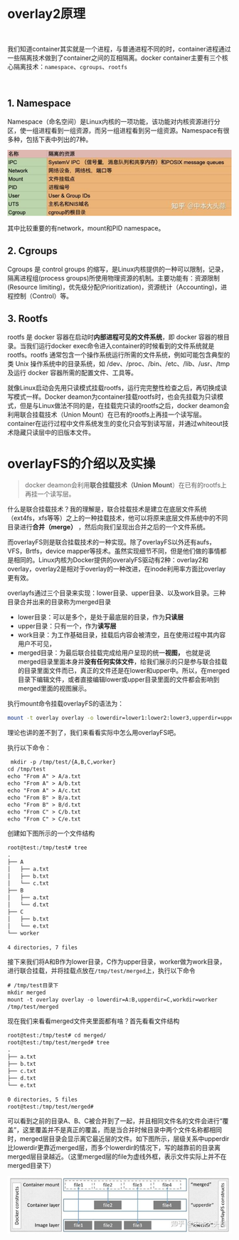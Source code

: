 # overlay2原理

‍

我们知道container其实就是一个进程，与普通进程不同的时，container进程通过一些隔离技术做到了container之间的互相隔离。docker container主要有三个核心隔离技术：`namespace`​、`cgroups`​、`rootfs`​

‍

## 1. Namespace

Namespace（命名空间）是Linux内核的一项功能，该功能对内核资源进行分区，使一组进程看到一组资源，而另一组进程看到另一组资源。Namespace有很多种，包括下表中列出的7种。

![](assets/net-img-v2-5c1f3f22a222391dafe762300e34361c_720w-20231010141230-zst6lq3.jpg "linux namespace的名称以及对应的隔离资源")​

其中比较重要的有network，mount和PID namespace。

## 2. Cgroups

Cgroups 是 control groups  的缩写，是Linux内核提供的一种可以限制，记录，隔离进程组(process  groups)所使用物理资源的机制。主要功能有：资源限制(Resource  limiting)，优先级分配(Prioritization)，资源统计（Accounting)，进程控制（Control）等。

## 3. Rootfs

rootfs 是 docker 容器在启动时**内部进程可见的文件系统**，即  docker 容器的根目录。当我们运行docker exec命令进入container的时候看到的文件系统就是rootfs。rootfs  通常包含一个操作系统运行所需的文件系统，例如可能包含典型的类 Unix 操作系统中的目录系统，如  /dev、/proc、/bin、/etc、/lib、/usr、/tmp 及运行 docker 容器所需的配置文件、工具等。

就像Linux启动会先用只读模式挂载rootfs，运行完完整性检查之后，再切换成读写模式一样。Docker   deamon为container挂载rootfs时，也会先挂载为只读模式，但是与Linux做法不同的是，在挂载完只读的rootfs之后，docker  deamon会利用联合挂载技术（Union  Mount）在已有的rootfs上再挂一个读写层。container在运行过程中文件系统发生的变化只会写到读写层，并通过whiteout技术隐藏只读层中的旧版本文件。

# overlayFS的介绍以及实操

> docker deamon会利用**联合挂载技术（Union Mount**）在已有的rootfs上再挂一个读写层。

什么是联合挂载技术？我的理解是，联合挂载技术是建立在底层文件系统（ext4fs，xfs等等）之上的一种挂载技术，他可以将原来底层文件系统中的不同目录进行**合并（merge）** ，然后向我们呈现出合并之后的一个文件系统。

而overlayFS则是联合挂载技术的一种实现。除了overlayFS以外还有aufs，VFS，Brtfs，device   mapper等技术。虽然实现细节不同，但是他们做的事情都是相同的。Linux内核为Docker提供的overalyFS驱动有2种：overlay2和overlay，overlay2是相对于overlay的一种改进，在inode利用率方面比overlay更有效。

overlayfs通过三个目录来实现：lower目录、upper目录、以及work目录。三种目录合并出来的目录称为merged目录

- lower目录：可以是多个，是处于最底层的目录，作为**只读层**
- upper目录：只有一个，作为**读写层**
- work目录：为工作基础目录，挂载后内容会被清空，且在使用过程中其内容用户不可见，
- merged目录：为最后联合挂载完成给用户呈现的统一**视图，** 也就是说merged目录里面本身并**没有任何实体文件**，给我们展示的只是参与联合挂载的目录里面文件而已，真正的文件还是在lower和upper中。所以，在merged目录下编辑文件，或者直接编辑lower或upper目录里面的文件都会影响到merged里面的视图展示。

执行mount命令挂载overlayFS的语法为：

```bash
mount -t overlay overlay -o lowerdir=lower1:lower2:lower3,upperdir=upper,workdir=work merged_dir
```

理论也讲的差不到了，我们来看看实际中怎么用overlayFS吧。

执行以下命令：

```text
 mkdir -p /tmp/test/{A,B,C,worker}
cd /tmp/test
echo "From A" > A/a.txt
echo "From A" > A/b.txt
echo "From A" > A/c.txt 
echo "From B" > B/a.txt
echo "From B" > B/d.txt
echo "From C" > C/b.txt
echo "From C" > C/e.txt
```

创建如下图所示的一个文件结构

```text
root@test:/tmp/test# tree
.
├── A
│   ├── a.txt
│   ├── b.txt
│   └── c.txt
├── B
│   ├── a.txt
│   └── d.txt
├── C
│   ├── b.txt
│   └── e.txt
└── worker

4 directories, 7 files
```

接下来我们将A和B作为lower目录，C作为upper目录，worker做为work目录，进行联合挂载，并将挂载点放在`/tmp/test/merged`​ 上，执行以下命令

```text
# /tmp/test目录下
mkdir merged
mount -t overlay overlay -o lowerdir=A:B,upperdir=C,workdir=worker /tmp/test/merged
```

现在我们来看看merged文件夹里面都有啥？首先看看文件结构

```text
root@test:/tmp/test# cd merged/
root@test:/tmp/test/merged# tree
.
├── a.txt
├── b.txt
├── c.txt
├── d.txt
└── e.txt

0 directories, 5 files
root@test:/tmp/test/merged# 
```

可以看到之前的目录A、B、C被合并到了一起，并且相同文件名的文件会进行“覆盖”，这里覆盖并不是真正的覆盖，而是当合并时候目录中两个文件名称都相同时，merged层目录会显示离它最近层的文件。如下图所示，层级关系中upperdir比lowerdir更靠近merged层，而多个lowerdir的情况下，写的越靠前的目录离merged层目录越近。（这里merged层的file为虚线外框，表示文件实际上并不在merged目录下）

![v2-96c3001ff30bc079939e67d4194300da_r](assets/v2-96c3001ff30bc079939e67d4194300da_r-20231010181939-tfsfrla.jpg "overlayFS文件层级关系")​

‍
